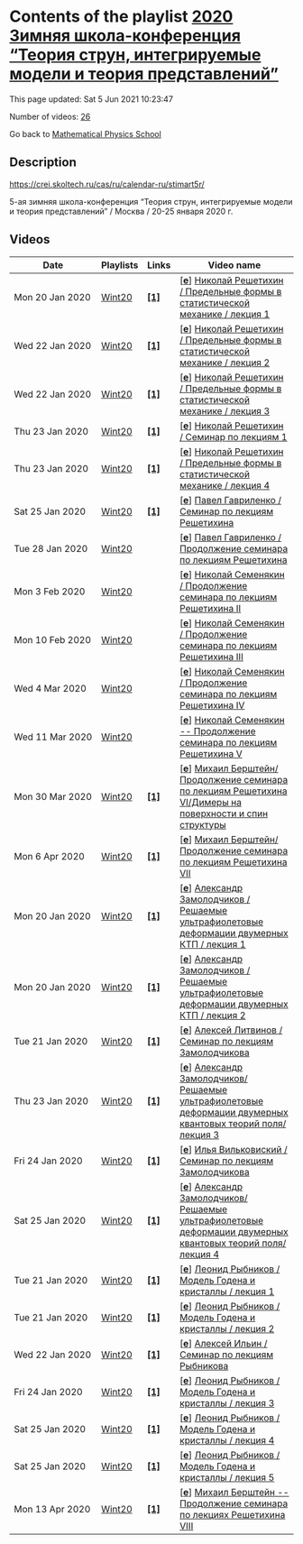 # Contents of the playlist [2020 Зимняя школа-конференция “Теория струн, интегрируемые модели и теория представлений”](https://www.youtube.com/playlist?list=PLLGkFbxve673Bx5y3iiJEunDe_6ZHxUk2)

This page updated: Sat 5 Jun 2021 10:23:47

Number of videos: [26](#videos)

Go back to [Mathematical Physics School](../README.md)

## Description

<https://crei.skoltech.ru/cas/ru/calendar-ru/stimart5r/>

5-ая зимняя школа-конференция “Теория струн, интегрируемые модели и теория представлений” / Москва / 20-25 января 2020 г.

## Videos

|Date|Playlists|Links|Video name|
|---|---|---|---|
| Mon&nbsp;20&nbsp;Jan&nbsp;2020 | [Wint20](../playlists/Wint20 "2020 Зимняя школа-конференция “Теория струн, интегрируемые модели и теория представлений”") | [**[1]**](https://crei.skoltech.ru/cas/ru/calendar-ru/stimart5r/) | [[**e**](https://studio.youtube.com/video/eJS7poq41Hs/edit "Edit")] [Николай Решетихин / Предельные формы в статистической механике / лекция 1](https://www.youtube.com/watch?v=eJS7poq41Hs&list=PLLGkFbxve673Bx5y3iiJEunDe_6ZHxUk2 "5-ая зимняя школа-конференция “Теория струн, интегрируемые модели и теория представлений” / Москва / 20-25 января 2020 г.  https://crei.skoltech.ru/cas/ru/calendar-ru/stimart5r/") |
| Wed&nbsp;22&nbsp;Jan&nbsp;2020 | [Wint20](../playlists/Wint20 "2020 Зимняя школа-конференция “Теория струн, интегрируемые модели и теория представлений”") | [**[1]**](https://crei.skoltech.ru/cas/ru/calendar-ru/stimart5r/) | [[**e**](https://studio.youtube.com/video/IYK1zyXGs2E/edit "Edit")] [Николай Решетихин / Предельные формы в статистической механике / лекция 2](https://www.youtube.com/watch?v=IYK1zyXGs2E&list=PLLGkFbxve673Bx5y3iiJEunDe_6ZHxUk2 "5-ая зимняя школа-конференция “Теория струн, интегрируемые модели и теория представлений” / Москва / 20-25 января 2020 г.  https://crei.skoltech.ru/cas/ru/calendar-ru/stimart5r/") |
| Wed&nbsp;22&nbsp;Jan&nbsp;2020 | [Wint20](../playlists/Wint20 "2020 Зимняя школа-конференция “Теория струн, интегрируемые модели и теория представлений”") | [**[1]**](https://crei.skoltech.ru/cas/ru/calendar-ru/stimart5r/) | [[**e**](https://studio.youtube.com/video/uBOgosUJaRs/edit "Edit")] [Николай Решетихин / Предельные формы в статистической механике / лекция 3](https://www.youtube.com/watch?v=uBOgosUJaRs&list=PLLGkFbxve673Bx5y3iiJEunDe_6ZHxUk2 "5-ая зимняя школа-конференция “Теория струн, интегрируемые модели и теория представлений” / Москва / 20-25 января 2020 г.  https://crei.skoltech.ru/cas/ru/calendar-ru/stimart5r/") |
| Thu&nbsp;23&nbsp;Jan&nbsp;2020 | [Wint20](../playlists/Wint20 "2020 Зимняя школа-конференция “Теория струн, интегрируемые модели и теория представлений”") | [**[1]**](https://crei.skoltech.ru/cas/ru/calendar-ru/stimart5r/) | [[**e**](https://studio.youtube.com/video/Q6PLNSCzNkE/edit "Edit")] [Николай Решетихин / Семинар по лекциям 1](https://www.youtube.com/watch?v=Q6PLNSCzNkE&list=PLLGkFbxve673Bx5y3iiJEunDe_6ZHxUk2 "5-ая зимняя школа-конференция “Теория струн, интегрируемые модели и теория представлений” / Москва / 20-25 января 2020 г.  https://crei.skoltech.ru/cas/ru/calendar-ru/stimart5r/") |
| Thu&nbsp;23&nbsp;Jan&nbsp;2020 | [Wint20](../playlists/Wint20 "2020 Зимняя школа-конференция “Теория струн, интегрируемые модели и теория представлений”") | [**[1]**](https://crei.skoltech.ru/cas/ru/calendar-ru/stimart5r/) | [[**e**](https://studio.youtube.com/video/44o8YmIYGdw/edit "Edit")] [Николай Решетихин / Предельные формы в статистической механике / лекция 4](https://www.youtube.com/watch?v=44o8YmIYGdw&list=PLLGkFbxve673Bx5y3iiJEunDe_6ZHxUk2 "5-ая зимняя школа-конференция “Теория струн, интегрируемые модели и теория представлений” / Москва / 20-25 января 2020 г.  https://crei.skoltech.ru/cas/ru/calendar-ru/stimart5r/") |
| Sat&nbsp;25&nbsp;Jan&nbsp;2020 | [Wint20](../playlists/Wint20 "2020 Зимняя школа-конференция “Теория струн, интегрируемые модели и теория представлений”") | [**[1]**](https://crei.skoltech.ru/cas/ru/calendar-ru/stimart5r/) | [[**e**](https://studio.youtube.com/video/3x2gTXD7isU/edit "Edit")] [Павел Гавриленко / Семинар по лекциям Решетихина](https://www.youtube.com/watch?v=3x2gTXD7isU&list=PLLGkFbxve673Bx5y3iiJEunDe_6ZHxUk2 "5-ая зимняя школа-конференция “Теория струн, интегрируемые модели и теория представлений” / Москва / 20-25 января 2020 г.  https://crei.skoltech.ru/cas/ru/calendar-ru/stimart5r/") |
| Tue&nbsp;28&nbsp;Jan&nbsp;2020 | [Wint20](../playlists/Wint20 "2020 Зимняя школа-конференция “Теория струн, интегрируемые модели и теория представлений”") |  | [[**e**](https://studio.youtube.com/video/gIPKOlqsnD0/edit "Edit")] [Павел Гавриленко / Продолжение семинара по лекциям Решетихина](https://www.youtube.com/watch?v=gIPKOlqsnD0&list=PLLGkFbxve673Bx5y3iiJEunDe_6ZHxUk2) |
| Mon&nbsp;3&nbsp;Feb&nbsp;2020 | [Wint20](../playlists/Wint20 "2020 Зимняя школа-конференция “Теория струн, интегрируемые модели и теория представлений”") |  | [[**e**](https://studio.youtube.com/video/juXhmrmcyhk/edit "Edit")] [Николай Семенякин / Продолжение семинара по лекциям Решетихина II](https://www.youtube.com/watch?v=juXhmrmcyhk&list=PLLGkFbxve673Bx5y3iiJEunDe_6ZHxUk2) |
| Mon&nbsp;10&nbsp;Feb&nbsp;2020 | [Wint20](../playlists/Wint20 "2020 Зимняя школа-конференция “Теория струн, интегрируемые модели и теория представлений”") |  | [[**e**](https://studio.youtube.com/video/NpUMVpzj8CI/edit "Edit")] [Николай Семенякин / Продолжение семинара по лекциям Решетихина III](https://www.youtube.com/watch?v=NpUMVpzj8CI&list=PLLGkFbxve673Bx5y3iiJEunDe_6ZHxUk2) |
| Wed&nbsp;4&nbsp;Mar&nbsp;2020 | [Wint20](../playlists/Wint20 "2020 Зимняя школа-конференция “Теория струн, интегрируемые модели и теория представлений”") |  | [[**e**](https://studio.youtube.com/video/Qem20O9l6lo/edit "Edit")] [Николай Семенякин / Продолжение семинара по лекциям Решетихина IV](https://www.youtube.com/watch?v=Qem20O9l6lo&list=PLLGkFbxve673Bx5y3iiJEunDe_6ZHxUk2) |
| Wed&nbsp;11&nbsp;Mar&nbsp;2020 | [Wint20](../playlists/Wint20 "2020 Зимняя школа-конференция “Теория струн, интегрируемые модели и теория представлений”") |  | [[**e**](https://studio.youtube.com/video/_BrMU0aiDqI/edit "Edit")] [Николай Семенякин -- Продолжение семинара по лекциям Решетихина V](https://www.youtube.com/watch?v=_BrMU0aiDqI&list=PLLGkFbxve673Bx5y3iiJEunDe_6ZHxUk2 "Тема: Предельная форма 3-мерных диаграмм Юнга.  Краткий анонс докладчика: Трёхмерные диаграммы Юнга перечисляют конфигурации \"коробок\", сложенных в углу комнаты. Перечисление таких конфигураций оказывается неожиданно красивой задачей. Мы кратко вспомним как производящая функция чисел таких диаграмм может быть вычислена при помощи свободных фермионов, после чего найдём какая конфигурация является \"типичной\" в пределе, когда статистический вес каждой коробки стремится к единице.") |
| Mon&nbsp;30&nbsp;Mar&nbsp;2020 | [Wint20](../playlists/Wint20 "2020 Зимняя школа-конференция “Теория струн, интегрируемые модели и теория представлений”") | [**[1]**](https://drive.google.com/file/d/1O3OTuSvYC2DylR7daMZzlE1OKrijPYiM/view?usp=sharing) | [[**e**](https://studio.youtube.com/video/wj_0RcvsPrU/edit "Edit")] [Михаил Берштейн/Продолжение семинара по лекциям Решетихина VI/Димеры на поверхности и спин структуры](https://www.youtube.com/watch?v=wj_0RcvsPrU&list=PLLGkFbxve673Bx5y3iiJEunDe_6ZHxUk2 "Димеры на поверхности и спин структуры (по работе Решетихина-Чимазони и пр.). Я буду рассказывать утверждение которое было на лекциях Решетихина, как вычислять димерную статсумму на поверхности рода g. Ответ дается суммой 2^{2g} пфаффианов Кастеляйна. Более геометрично можно сказать, что суммирование ведется по спин структурам на поверхности или по квадратичным формам на первых гомологиях поверхности или по тэта характеристикам.  Записи доклада (.pdf): https://drive.google.com/file/d/1O3OTuSvYC2DylR7daMZzlE1OKrijPYiM/view?usp=sharing  в айпадовском формате: https://drive.google.com/open?id=1kVVe2aUsTziDx5hU29KavqcmtHhSvMtI") |
| Mon&nbsp;6&nbsp;Apr&nbsp;2020 | [Wint20](../playlists/Wint20 "2020 Зимняя школа-конференция “Теория струн, интегрируемые модели и теория представлений”") | [**[1]**](https://drive.google.com/open?id=1P1NWVtM3DmD3A-vYcbia3smO0eanCP5p) | [[**e**](https://studio.youtube.com/video/41JcOCKcJwI/edit "Edit")] [Михаил Берштейн/Продолжение семинара по лекциям Решетихина VII](https://www.youtube.com/watch?v=41JcOCKcJwI&list=PLLGkFbxve673Bx5y3iiJEunDe_6ZHxUk2 "Записки доклада: https://drive.google.com/open?id=1P1NWVtM3DmD3A-vYcbia3smO0eanCP5p") |
| Mon&nbsp;20&nbsp;Jan&nbsp;2020 | [Wint20](../playlists/Wint20 "2020 Зимняя школа-конференция “Теория струн, интегрируемые модели и теория представлений”") | [**[1]**](https://crei.skoltech.ru/cas/ru/calendar-ru/stimart5r/) | [[**e**](https://studio.youtube.com/video/YC03GudiEyM/edit "Edit")] [Александр Замолодчиков / Решаемые ультрафиолетовые деформации двумерных КТП / лекция 1](https://www.youtube.com/watch?v=YC03GudiEyM&list=PLLGkFbxve673Bx5y3iiJEunDe_6ZHxUk2 "5-ая зимняя школа-конференция “Теория струн, интегрируемые модели и теория представлений” / Москва / 20-25 января 2020 г.  https://crei.skoltech.ru/cas/ru/calendar-ru/stimart5r/") |
| Mon&nbsp;20&nbsp;Jan&nbsp;2020 | [Wint20](../playlists/Wint20 "2020 Зимняя школа-конференция “Теория струн, интегрируемые модели и теория представлений”") | [**[1]**](https://crei.skoltech.ru/cas/ru/calendar-ru/stimart5r/) | [[**e**](https://studio.youtube.com/video/BJ_rlZXgGCc/edit "Edit")] [Александр Замолодчиков / Решаемые ультрафиолетовые деформации двумерных КТП / лекция 2](https://www.youtube.com/watch?v=BJ_rlZXgGCc&list=PLLGkFbxve673Bx5y3iiJEunDe_6ZHxUk2 "5-ая зимняя школа-конференция “Теория струн, интегрируемые модели и теория представлений” / Москва / 20-25 января 2020 г.  https://crei.skoltech.ru/cas/ru/calendar-ru/stimart5r/") |
| Tue&nbsp;21&nbsp;Jan&nbsp;2020 | [Wint20](../playlists/Wint20 "2020 Зимняя школа-конференция “Теория струн, интегрируемые модели и теория представлений”") | [**[1]**](https://crei.skoltech.ru/cas/ru/calendar-ru/stimart5r/) | [[**e**](https://studio.youtube.com/video/aw7lpCTwh68/edit "Edit")] [Алексей Литвинов / Семинар по лекциям Замолодчикова](https://www.youtube.com/watch?v=aw7lpCTwh68&list=PLLGkFbxve673Bx5y3iiJEunDe_6ZHxUk2 "5-ая зимняя школа-конференция “Теория струн, интегрируемые модели и теория представлений” / Москва / 20-25 января 2020 г.  https://crei.skoltech.ru/cas/ru/calendar-ru/stimart5r/") |
| Thu&nbsp;23&nbsp;Jan&nbsp;2020 | [Wint20](../playlists/Wint20 "2020 Зимняя школа-конференция “Теория струн, интегрируемые модели и теория представлений”") | [**[1]**](https://crei.skoltech.ru/cas/ru/calendar-ru/stimart5r/) | [[**e**](https://studio.youtube.com/video/tmz7qq1Ef8g/edit "Edit")] [Александр Замолодчиков/Решаемые ультрафиолетовые деформации двумерных квантовых теорий поля/лекция 3](https://www.youtube.com/watch?v=tmz7qq1Ef8g&list=PLLGkFbxve673Bx5y3iiJEunDe_6ZHxUk2 "5-ая зимняя школа-конференция “Теория струн, интегрируемые модели и теория представлений” / Москва / 20-25 января 2020 г.  https://crei.skoltech.ru/cas/ru/calendar-ru/stimart5r/") |
| Fri&nbsp;24&nbsp;Jan&nbsp;2020 | [Wint20](../playlists/Wint20 "2020 Зимняя школа-конференция “Теория струн, интегрируемые модели и теория представлений”") | [**[1]**](https://crei.skoltech.ru/cas/ru/calendar-ru/stimart5r/) | [[**e**](https://studio.youtube.com/video/ZHlxuNGrRRY/edit "Edit")] [Илья Вильковиский / Семинар по лекциям Замолодчикова](https://www.youtube.com/watch?v=ZHlxuNGrRRY&list=PLLGkFbxve673Bx5y3iiJEunDe_6ZHxUk2 "5-ая зимняя школа-конференция “Теория струн, интегрируемые модели и теория представлений” / Москва / 20-25 января 2020 г.  https://crei.skoltech.ru/cas/ru/calendar-ru/stimart5r/") |
| Sat&nbsp;25&nbsp;Jan&nbsp;2020 | [Wint20](../playlists/Wint20 "2020 Зимняя школа-конференция “Теория струн, интегрируемые модели и теория представлений”") | [**[1]**](https://crei.skoltech.ru/cas/ru/calendar-ru/stimart5r/) | [[**e**](https://studio.youtube.com/video/t9k9vYoqYZg/edit "Edit")] [Александр Замолодчиков/Решаемые ультрафиолетовые деформации двумерных квантовых теорий поля/лекция 4](https://www.youtube.com/watch?v=t9k9vYoqYZg&list=PLLGkFbxve673Bx5y3iiJEunDe_6ZHxUk2 "5-ая зимняя школа-конференция “Теория струн, интегрируемые модели и теория представлений” / Москва / 20-25 января 2020 г.  https://crei.skoltech.ru/cas/ru/calendar-ru/stimart5r/") |
| Tue&nbsp;21&nbsp;Jan&nbsp;2020 | [Wint20](../playlists/Wint20 "2020 Зимняя школа-конференция “Теория струн, интегрируемые модели и теория представлений”") | [**[1]**](https://crei.skoltech.ru/cas/ru/calendar-ru/stimart5r/) | [[**e**](https://studio.youtube.com/video/n9HUtof1pBc/edit "Edit")] [Леонид Рыбников / Модель Годена и кристаллы / лекция 1](https://www.youtube.com/watch?v=n9HUtof1pBc&list=PLLGkFbxve673Bx5y3iiJEunDe_6ZHxUk2 "5-ая зимняя школа-конференция “Теория струн, интегрируемые модели и теория представлений” / Москва / 20-25 января 2020 г.  https://crei.skoltech.ru/cas/ru/calendar-ru/stimart5r/") |
| Tue&nbsp;21&nbsp;Jan&nbsp;2020 | [Wint20](../playlists/Wint20 "2020 Зимняя школа-конференция “Теория струн, интегрируемые модели и теория представлений”") | [**[1]**](https://crei.skoltech.ru/cas/ru/calendar-ru/stimart5r/) | [[**e**](https://studio.youtube.com/video/TeL-j-pyjH0/edit "Edit")] [Леонид Рыбников / Модель Годена и кристаллы / лекция 2](https://www.youtube.com/watch?v=TeL-j-pyjH0&list=PLLGkFbxve673Bx5y3iiJEunDe_6ZHxUk2 "5-ая зимняя школа-конференция “Теория струн, интегрируемые модели и теория представлений” / Москва / 20-25 января 2020 г.  https://crei.skoltech.ru/cas/ru/calendar-ru/stimart5r/") |
| Wed&nbsp;22&nbsp;Jan&nbsp;2020 | [Wint20](../playlists/Wint20 "2020 Зимняя школа-конференция “Теория струн, интегрируемые модели и теория представлений”") | [**[1]**](https://crei.skoltech.ru/cas/ru/calendar-ru/stimart5r/) | [[**e**](https://studio.youtube.com/video/ZpsnqxnYqn4/edit "Edit")] [Алексей Ильин / Семинар по лекциям Рыбникова](https://www.youtube.com/watch?v=ZpsnqxnYqn4&list=PLLGkFbxve673Bx5y3iiJEunDe_6ZHxUk2 "5-ая зимняя школа-конференция “Теория струн, интегрируемые модели и теория представлений” / Москва / 20-25 января 2020 г.  https://crei.skoltech.ru/cas/ru/calendar-ru/stimart5r/") |
| Fri&nbsp;24&nbsp;Jan&nbsp;2020 | [Wint20](../playlists/Wint20 "2020 Зимняя школа-конференция “Теория струн, интегрируемые модели и теория представлений”") | [**[1]**](https://crei.skoltech.ru/cas/ru/calendar-ru/stimart5r/) | [[**e**](https://studio.youtube.com/video/LkV7DWLtqDQ/edit "Edit")] [Леонид Рыбников /  Модель Годена и кристаллы / лекция 3](https://www.youtube.com/watch?v=LkV7DWLtqDQ&list=PLLGkFbxve673Bx5y3iiJEunDe_6ZHxUk2 "5-ая зимняя школа-конференция “Теория струн, интегрируемые модели и теория представлений” / Москва / 20-25 января 2020 г.  https://crei.skoltech.ru/cas/ru/calendar-ru/stimart5r/") |
| Sat&nbsp;25&nbsp;Jan&nbsp;2020 | [Wint20](../playlists/Wint20 "2020 Зимняя школа-конференция “Теория струн, интегрируемые модели и теория представлений”") | [**[1]**](https://crei.skoltech.ru/cas/ru/calendar-ru/stimart5r/) | [[**e**](https://studio.youtube.com/video/iA-OkDiNSHk/edit "Edit")] [Леонид Рыбников / Модель Годена и кристаллы / лекция 4](https://www.youtube.com/watch?v=iA-OkDiNSHk&list=PLLGkFbxve673Bx5y3iiJEunDe_6ZHxUk2 "5-ая зимняя школа-конференция “Теория струн, интегрируемые модели и теория представлений” / Москва / 20-25 января 2020 г.  https://crei.skoltech.ru/cas/ru/calendar-ru/stimart5r/") |
| Sat&nbsp;25&nbsp;Jan&nbsp;2020 | [Wint20](../playlists/Wint20 "2020 Зимняя школа-конференция “Теория струн, интегрируемые модели и теория представлений”") | [**[1]**](https://crei.skoltech.ru/cas/ru/calendar-ru/stimart5r/) | [[**e**](https://studio.youtube.com/video/dTEjMAqVnNw/edit "Edit")] [Леонид Рыбников / Модель Годена и кристаллы / лекция 5](https://www.youtube.com/watch?v=dTEjMAqVnNw&list=PLLGkFbxve673Bx5y3iiJEunDe_6ZHxUk2 "5-ая зимняя школа-конференция “Теория струн, интегрируемые модели и теория представлений” / Москва / 20-25 января 2020 г.  https://crei.skoltech.ru/cas/ru/calendar-ru/stimart5r/") |
| Mon&nbsp;13&nbsp;Apr&nbsp;2020 | [Wint20](../playlists/Wint20 "2020 Зимняя школа-конференция “Теория струн, интегрируемые модели и теория представлений”") | [**[1]**](https://drive.google.com/open?id=1T3fNPVgIaIqWaxc-fOuvH42okaWP7QUq) | [[**e**](https://studio.youtube.com/video/ayhfZtTgiiM/edit "Edit")] [Михаил Берштейн -- Продолжение семинара по лекциях Решетихина VIII](https://www.youtube.com/watch?v=ayhfZtTgiiM&list=PLLGkFbxve673Bx5y3iiJEunDe_6ZHxUk2 "Слайды доклада: https://drive.google.com/open?id=1T3fNPVgIaIqWaxc-fOuvH42okaWP7QUq") |
